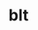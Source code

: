 ---
title: "blt"
layout: cache
categories: [package, v0.18.0]
meta: {"versions": ["0.4.1", "0.5.1"], "compilers": ["gcc@=7.5.0"], "oss": ["ubuntu18.04"], "platforms": ["linux"], "targets": ["x86_64"], "stacks": ["data-vis-sdk", "e4s", "radiuss", "root"], "num_specs": 2, "num_specs_by_stack": {"radiuss": 1, "e4s": 1, "root": 2, "data-vis-sdk": 1}}
spec_details: [{"hash": "i2fih3pyderbh6jy5czoli3g4tecma75", "compiler": "gcc@=7.5.0", "versions": ["0.5.1"], "os": "ubuntu18.04", "platform": "linux", "target": "x86_64", "variants": [], "stacks": ["radiuss", "e4s", "root"], "size": "-", "tarball": "https://binaries.spack.io/v0.18.0/build_cache/linux-ubuntu18.04-x86_64/gcc-7.5.0/blt-0.5.1/linux-ubuntu18.04-x86_64-gcc-7.5.0-blt-0.5.1-i2fih3pyderbh6jy5czoli3g4tecma75.spack"}, {"hash": "wgwmr6djem74pm3vb2haf3kpv7z6kc7b", "compiler": "gcc@=7.5.0", "versions": ["0.4.1"], "os": "ubuntu18.04", "platform": "linux", "target": "x86_64", "variants": [], "stacks": ["root", "data-vis-sdk"], "size": "-", "tarball": "https://binaries.spack.io/v0.18.0/build_cache/linux-ubuntu18.04-x86_64/gcc-7.5.0/blt-0.4.1/linux-ubuntu18.04-x86_64-gcc-7.5.0-blt-0.4.1-wgwmr6djem74pm3vb2haf3kpv7z6kc7b.spack"}]
---